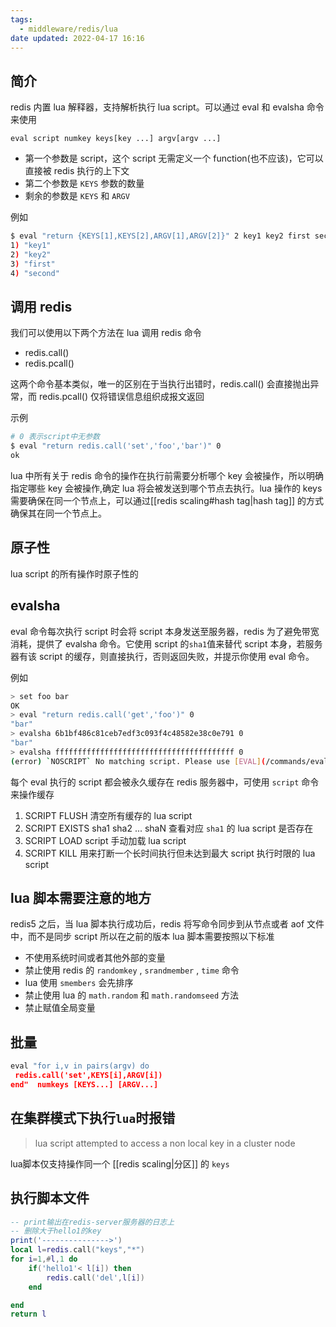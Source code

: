 ```yaml
---
tags:
  - middleware/redis/lua
date updated: 2022-04-17 16:16
---
```


## 简介

redis 内置 lua 解释器，支持解析执行 lua script。可以通过 eval 和 evalsha 命令来使用

`eval script numkey keys[key ...] argv[argv ...]`

- 第一个参数是 script，这个 script 无需定义一个 function(也不应该)，它可以直接被 redis 执行的上下文
- 第二个参数是 `KEYS` 参数的数量
- 剩余的参数是 `KEYS` 和 `ARGV`

例如

```bash
$ eval "return {KEYS[1],KEYS[2],ARGV[1],ARGV[2]}" 2 key1 key2 first second
1) "key1"
2) "key2"
3) "first"
4) "second"
```

## 调用 redis

我们可以使用以下两个方法在 lua 调用 redis 命令

- redis.call()
- redis.pcall()

这两个命令基本类似，唯一的区别在于当执行出错时，redis.call() 会直接抛出异常，而 redis.pcall() 仅将错误信息组织成报文返回

示例

```bash
# 0 表示script中无参数
$ eval "return redis.call('set','foo','bar')" 0
ok
```

lua 中所有关于 redis 命令的操作在执行前需要分析哪个 key 会被操作，所以明确指定哪些 key 会被操作,确定 lua 将会被发送到哪个节点去执行。lua 操作的 keys 需要确保在同一个节点上，可以通过[[redis scaling#hash tag|hash tag]] 的方式确保其在同一个节点上。

## 原子性

lua script 的所有操作时原子性的

## evalsha

eval 命令每次执行 script 时会将 script 本身发送至服务器，redis 为了避免带宽消耗，提供了 evalsha 命令。它使用 script 的`sha1`值来替代 script 本身，若服务器有该 script 的缓存，则直接执行，否则返回失败，并提示你使用 eval 命令。

例如

```bash
> set foo bar
OK
> eval "return redis.call('get','foo')" 0
"bar"
> evalsha 6b1bf486c81ceb7edf3c093f4c48582e38c0e791 0
"bar"
> evalsha ffffffffffffffffffffffffffffffffffffffff 0
(error) `NOSCRIPT` No matching script. Please use [EVAL](/commands/eval).

```

每个 eval 执行的 script 都会被永久缓存在 redis 服务器中，可使用 `script` 命令来操作缓存

1. SCRIPT FLUSH 清空所有缓存的 lua script
2. SCRIPT EXISTS sha1 sha2 ... shaN 查看对应 `sha1` 的 lua script 是否存在
3. SCRIPT LOAD script 手动加载 lua script
4. SCRIPT KILL 用来打断一个长时间执行但未达到最大 script 执行时限的 lua script

## lua 脚本需要注意的地方

redis5 之后，当 lua 脚本执行成功后，redis 将写命令同步到从节点或者 aof 文件中，而不是同步 script
所以在之前的版本 lua 脚本需要按照以下标准

- 不使用系统时间或者其他外部的变量
- 禁止使用 redis 的 `randomkey` , `srandmember` , `time` 命令
- lua 使用 `smembers` 会先排序
- 禁止使用 lua 的 `math.random` 和 `math.randomseed` 方法
- 禁止赋值全局变量

## 批量

```lua
eval "for i,v in pairs(argv) do
 redis.call('set',KEYS[i],ARGV[i])
end"  numkeys [KEYS...] [ARGV...]
```

## 在集群模式下执行`lua`时报错

> lua script attempted to access a non local key in a cluster node

lua脚本仅支持操作同一个 [[redis scaling|分区]] 的 `keys`

## 执行脚本文件

```lua
-- print输出在redis-server服务器的日志上
-- 删除大于hello1的key
print('--------------->')
local l=redis.call("keys","*")
for i=1,#l,1 do
    if('hello1'< l[i]) then
        redis.call('del',l[i])
    end

end
return l
```
